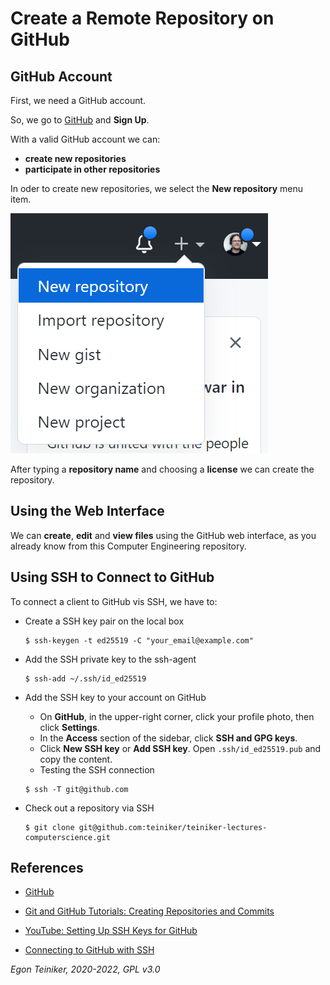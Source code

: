 # Create a Remote Repository on GitHub

## GitHub Account 

First, we need a GitHub account.

So, we go to [GitHub](https://github.com/) and **Sign Up**. 

With a valid GitHub account we can: 
* **create new repositories** 
* **participate in other repositories**

In oder to create new repositories, we select the **New repository** menu
item.

![Create Repository](figures/CreateGitHubRepo.png)

After typing a **repository name** and choosing a **license** we can create the repository.


## Using the Web Interface

We can **create**, **edit** and **view files** using the GitHub web interface, as you already know from this Computer Engineering repository.


## Using SSH to Connect to GitHub 

To connect a client to GitHub vis SSH, we have to:

* Create a SSH key pair on the local box
    ```
    $ ssh-keygen -t ed25519 -C "your_email@example.com"
    ```

* Add the SSH private key to the ssh-agent 
    ```
    $ ssh-add ~/.ssh/id_ed25519    
    ```

* Add the SSH key to your account on GitHub
    * On **GitHub**, in the upper-right corner, click your profile photo, then click **Settings**.    
    * In the **Access** section of the sidebar, click **SSH and GPG keys**.
    * Click **New SSH key** or **Add SSH key**. Open `.ssh/id_ed25519.pub` and copy the content. 
    * Testing the SSH connection
    ```
    $ ssh -T git@github.com
    ```

* Check out a repository via SSH 
    ```
    $ git clone git@github.com:teiniker/teiniker-lectures-computerscience.git
    ```


## References
* [GitHub](https://github.com/)

* [Git and GitHub Tutorials: Creating Repositories and Commits](https://youtu.be/hMfi_ONvGEs)

* [YouTube: Setting Up SSH Keys for GitHub](https://youtu.be/8X4u9sca3Io)
* [Connecting to GitHub with SSH](https://docs.github.com/en/authentication/connecting-to-github-with-ssh)

*Egon Teiniker, 2020-2022, GPL v3.0*
